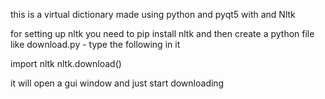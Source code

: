 this is a virtual dictionary made using python and pyqt5 with and Nltk 

for setting up nltk you need to pip install nltk and then create a python file like download.py - 
type the following in it 

import nltk 
nltk.download()

it will open a gui window and just start downloading
